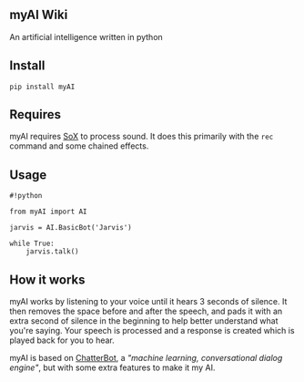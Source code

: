 myAI Wiki
---------

An artificial intelligence written in python

Install
-------

	pip install myAI

Requires
--------

myAI requires [SoX] to process sound. It does this primarily with the `rec` command and some chained effects.

Usage
-----

```
#!python

from myAI import AI

jarvis = AI.BasicBot('Jarvis')

while True:
	jarvis.talk()
```

How it works
------------

myAI works by listening to your voice until it hears 3 seconds of silence. It then removes the space before and after the speech, and pads it with an extra second of silence in the beginning to help 
better understand what you're saying. Your speech is processed and a response is created which is played back for you to hear.

myAI is based on [ChatterBot], a *"machine learning, conversational dialog engine"*, but with some extra features to make it my AI.

[ChatterBot]: https://github.com/gunthercox/ChatterBot
[SoX]: http://sourceforge.net/projects/sox/files/latest/download?source=files
